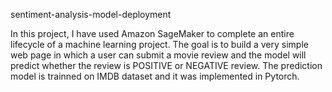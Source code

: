  sentiment-analysis-model-deployment

In this project, I have used Amazon SageMaker to complete an entire lifecycle of a machine learning project. The goal is to build a very simple web page in which a user can submit a movie review and the model will predict whether the review is POSITIVE or NEGATIVE review. The prediction model is trainned on IMDB dataset and it was implemented in Pytorch.
